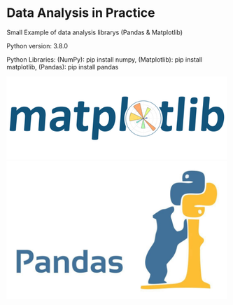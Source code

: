 # Data Analysis in Practice
Small Example of data analysis librarys (Pandas &amp; Matplotlib)

Python version: 3.8.0

Python Libraries: (NumPy): pip install numpy, (Matplotlib): pip install matplotlib, (Pandas): pip install pandas

![](img/matplotlib.png)
![](img/pandas.jpeg)
